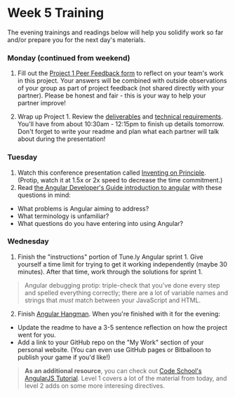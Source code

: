 # Week 5 Training

The evening trainings and readings below will help you solidify work so far and/or prepare you for the next day's materials.

### Monday (continued from weekend)

1. Fill out the [Project 1 Peer Feedback form](https://goo.gl/forms/5fclTh5ipJnI7tgG3) to reflect on your team's work in this project. Your answers will be combined with outside observations of your group as part of project feedback (not shared directly with your partner). Please be honest and fair - this is your way to help your partner improve!

2. Wrap up Project 1. Review the [deliverables](https://github.com/sf-wdi-31/project-1#completed-project-deliverables) and [technical requirements](https://github.com/sf-wdi-31/project-1#technical-requirements).  You'll have from about 10:30am - 12:15pm to finish up details tomorrow. Don't forget to write your readme and plan what each partner will talk about during the presentation!


### Tuesday

1. Watch this conference presentation called [Inventing on Principle](https://www.youtube.com/watch?v=PUv66718DII). (Protip, watch it at 1.5x or 2x speed to decrease the time commitment.)
2. Read [the Angular Developer's Guide introduction to angular](https://docs.angularjs.org/guide/introduction) with these questions in mind:
  * What problems is Angular aiming to address?
  * What terminology is unfamiliar?
  * What questions do you have entering into using Angular?

### Wednesday

1. Finish the "instructions" portion of Tune.ly Angular sprint 1. Give yourself a time limit for trying to get it working independently (maybe 30 minutes). After that time, work through the solutions for sprint 1.  

 > Angular debugging protip: triple-check that you've done every step and spelled everything correctly; there are a lot of variable names and strings that *must* match between your JavaScript and HTML. 

2. Finish [Angular Hangman](https://github.com/sf-wdi-31/ng-hangman). When you're finished with it for the evening:
  - Update the readme to have a 3-5 sentence reflection on how the project went for you. 
  - Add a link to your GitHub repo on the "My Work" section of your personal website. (You can even use GitHub pages or Bitballoon to publish your game if you'd like!)

> **As an additional resource**, you can check out [Code School's AngularJS Tutorial](https://github.com/sf-wdi-31/ng-read-create.git). Level 1 covers a lot of the material from today, and level 2 adds on some more interesing directives. 
